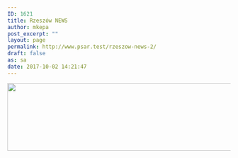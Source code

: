 ```yaml
---
ID: 1621
title: Rzeszów NEWS
author: mkepa
post_excerpt: ""
layout: page
permalink: http://www.psar.test/rzeszow-news-2/
draft: false
as: sa
date: 2017-10-02 14:21:47
---
```

<a href="http://www.psar.test/wp-content/uploads/2017/08/2017-08-08_09-46-47.jpg"><img class="alignnone size-full wp-image-1536" src="http://www.psar.test/wp-content/uploads/2017/08/rze-news.png" alt="" width="966" height="153" /></a>